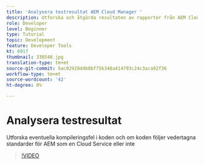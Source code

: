 ```yaml
---
title: 'Analysera testresultat AEM Cloud Manager '
description: Utforska och åtgärda resultaten av rapporter från AEM Cloud Manager
role: Developer
level: Beginner
type: Tutorial
topic: Development
feature: Developer Tools
kt: 6917
thumbnail: 330540.jpg
translation-type: tm+mt
source-git-commit: 5ac82928d4b0bf75b348a414793c24c3aca92f36
workflow-type: tm+mt
source-wordcount: '42'
ht-degree: 0%

---
```



# Analysera testresultat

Utforska eventuella kompileringsfel i koden och om koden följer vedertagna standarder för AEM som en Cloud Service eller inte

>[!VIDEO](https://video.tv.adobe.com/v/330540/?quality=12&learn=on)